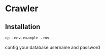 # Crawler

## Installation

```bash
cp .env.example .env
```

config your database username and password
